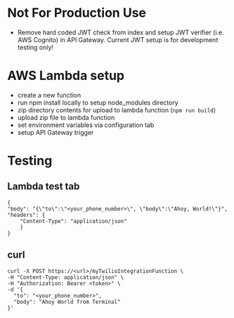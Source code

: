 # Not For Production Use
- Remove hard coded JWT check from index and setup JWT verifier (i.e. AWS Cognito) in API Gateway. Current JWT setup is for development testing only! 

# AWS Lambda setup
- create a new function
- run npm install locally to setup node_modules directory
- zip directory contents for upload to lambda function (`npm run build`)
- upload zip file to lambda function
- set environment variables via configuration tab
- setup API Gateway trigger

# Testing
## Lambda test tab
```
{
"body": "{\"to\":\"<your_phone_number>\", \"body\":\"Ahoy, World!\"}",
"headers": {
    "Content-Type": "application/json"
    }
}
```
## curl
```
curl -X POST https://<url>/myTwilioIntegrationFunction \
-H "Content-Type: application/json" \
-H "Authorization: Bearer <token>" \
-d '{
  "to": "<your_phone_number>",
  "body": "Ahoy World from Terminal"
}'
```